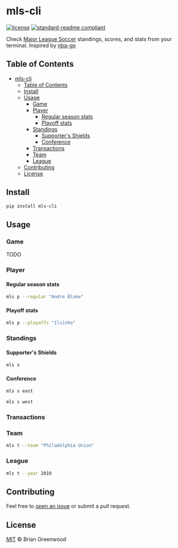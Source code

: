 # mls-cli

[![license](https://img.shields.io/github/license/bgrnwd/mls-cli.svg)](LICENSE)
[![standard-readme compliant](https://img.shields.io/badge/readme%20style-standard-brightgreen.svg?style=flat-square)](https://github.com/RichardLitt/standard-readme)

Check [Major League Soccer](https://www.mlssoccer.com/) standings, scores, and stats from your terminal. Inspired by [nba-go](https://github.com/homerchen19/nba-go)

## Table of Contents

- [mls-cli](#mls-cli)
  - [Table of Contents](#table-of-contents)
  - [Install](#install)
  - [Usage](#usage)
    - [Game](#game)
    - [Player](#player)
      - [Regular season stats](#regular-season-stats)
      - [Playoff stats](#playoff-stats)
    - [Standings](#standings)
      - [Supporter's Shields](#supporters-shields)
      - [Conference](#conference)
    - [Transactions](#transactions)
    - [Team](#team)
    - [League](#league)
  - [Contributing](#contributing)
  - [License](#license)

## Install

```sh
pip install mls-cli
```

## Usage

### Game

TODO

### Player

#### Regular season stats

```sh
mls p --regular "Andre Blake"
```

#### Playoff stats

```sh
mls p --playoffs "Ilsinho"
```

### Standings

#### Supporter's Shields

```sh
mls s
```

#### Conference

```sh
mls s east

mls s west
```

### Transactions

### Team

```sh
mls t --team "Philadelphia Union"
```

### League

```sh
mls t --year 2019
```

## Contributing

Feel free to [open an issue](https://github.com/bgrnwd/mls-cli/issues/new) or submit a pull request.

## License

[MIT](./LICENSE) © Brian Greenwood
